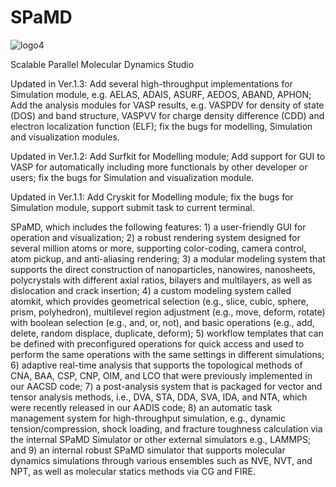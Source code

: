 # SPaMD

![logo4](https://user-images.githubusercontent.com/83065456/180380303-b4c5a121-9582-446e-b943-99f8b6da4648.gif)

Scalable Parallel Molecular Dynamics Studio

Updated in Ver.1.3: Add several high-throughput implementations for Simulation module, e.g. AELAS, ADAIS, ASURF, AEDOS, ABAND, APHON; Add the analysis modules for VASP results, e.g. VASPDV for density of state (DOS) and band structure, VASPVV for charge density difference (CDD) and electron localization function (ELF); fix the bugs for modelling, Simulation and visualization modules. 

Updated in Ver.1.2: Add Surfkit for Modelling module; Add support for GUI to VASP for automatically including more functionals by other developer or users; fix the bugs for Simulation and visualization module. 

Updated in Ver.1.1: Add Cryskit for Modelling module; fix the bugs for Simulation module, support submit task to current terminal. 

SPaMD, which includes the following features: 1) a user-friendly GUI for operation and visualization; 2) a robust rendering system designed for several million atoms or more, supporting color-coding, camera control, atom pickup, and anti-aliasing rendering; 3) a modular modeling system that supports the direct construction of nanoparticles, nanowires, nanosheets, polycrystals with different axial ratios, bilayers and multilayers, as well as dislocation and crack insertion; 4) a custom modeling system called atomkit, which provides geometrical selection (e.g., slice, cubic, sphere, prism, polyhedron), multilevel region adjustment (e.g., move, deform, rotate) with boolean selection (e.g., and, or, not), and basic operations (e.g., add, delete, random displace, duplicate, deform); 5) workflow templates that can be defined with preconfigured operations for quick access and used to perform the same operations with the same settings in different simulations; 6) adaptive real-time analysis that supports the topological methods of CNA, BAA, CSP, CNP, OIM, and LCO that were previously implemented in our AACSD code; 7) a post-analysis system that is packaged for vector and tensor analysis methods, i.e., DVA, STA, DDA, SVA, IDA, and NTA, which were recently released in our AADIS code; 8) an automatic task management system for high-throughput simulation, e.g., dynamic tension/compression, shock loading, and fracture toughness calculation via the internal SPaMD Simulator or other external simulators e.g., LAMMPS; and 9) an internal robust SPaMD simulator that supports molecular dynamics simulations through various ensembles such as NVE, NVT, and NPT, as well as molecular statics methods via CG and FIRE.
